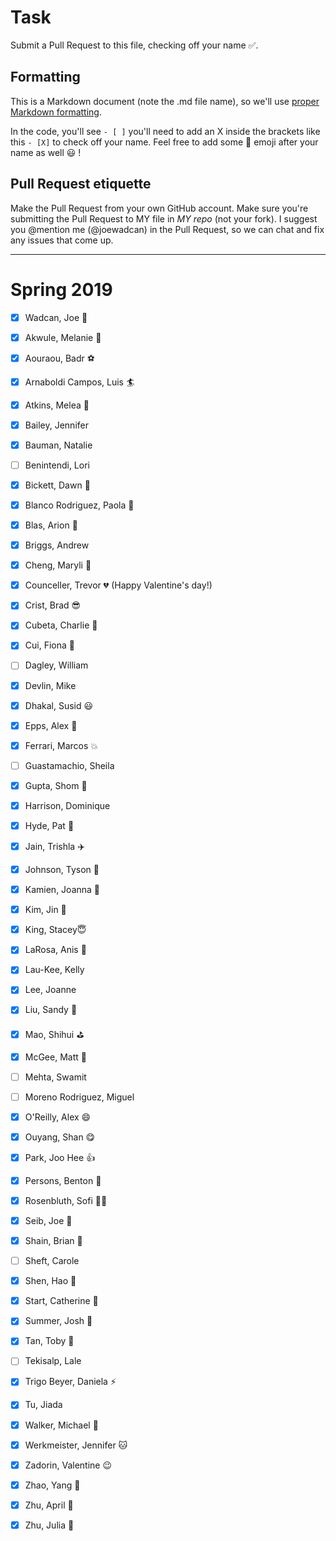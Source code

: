 # Task
Submit a Pull Request to this file, checking off your name :white_check_mark:. 

## Formatting
This is a Markdown document (note the .md file name), so we'll use [proper Markdown formatting](https://help.github.com/articles/basic-writing-and-formatting-syntax/#task-lists). 

In the code, you'll see `- [ ]` you'll need to add an X inside the brackets like this `- [X]` to check off your name. Feel free to add some :rocket: emoji after your name as well :smiley: ! 

## Pull Request etiquette
Make the Pull Request from your own GitHub account. 
Make sure you're submitting the Pull Request to MY file in _MY repo_ (not your fork). 
I suggest you @mention me (@joewadcan) in the Pull Request, so we can chat and fix any issues that come up. 


------------

# Spring 2019

- [x] Wadcan, Joe 🚀

- [x] Akwule, Melanie :muscle:

- [x] Aouraou, Badr ⚽

- [x] Arnaboldi Campos, Luis :surfer:

- [X] Atkins, Melea :star2:

- [X] Bailey, Jennifer

- [X] Bauman, Natalie

- [ ] Benintendi, Lori

- [X] Bickett, Dawn :avocado:

- [X] Blanco Rodriguez, Paola :bear:

- [X] Blas, Arion :rocket:

- [X] Briggs, Andrew

- [x] Cheng, Maryli :penguin:

- [X] Counceller, Trevor :broken_heart: (Happy Valentine's day!)

- [X] Crist, Brad :sunglasses:

- [X] Cubeta, Charlie :dog:

- [X] Cui, Fiona :dog:

- [ ] Dagley, William

- [x] Devlin, Mike

- [x] Dhakal, Susid :smiley:

- [x] Epps, Alex :dragon:

- [X] Ferrari, Marcos :boom:

- [ ] Guastamachio, Sheila

- [X] Gupta, Shom :football:

- [X] Harrison, Dominique

- [X] Hyde, Pat :ocean:

- [X] Jain, Trishla :airplane:

- [X] Johnson, Tyson 💾 

- [X] Kamien, Joanna :frog:

- [X] Kim, Jin 🐻

- [X] King, Stacey😇

- [X] LaRosa, Anis 🚅 

- [X] Lau-Kee, Kelly 

- [X] Lee, Joanne

- [x] Liu, Sandy  :rocket: 

- [X] Mao, Shihui :golf:

- [X] McGee, Matt :bear:

- [ ] Mehta, Swamit

- [ ] Moreno Rodriguez, Miguel

- [X] O'Reilly, Alex :smile:

- [X] Ouyang, Shan :yum:

- [X] Park, Joo Hee :+1:

- [X] Persons, Benton :bear: 

- [X] Rosenbluth, Sofi :ok_woman:

- [X] Seib, Joe :basketball:

- [x] Shain, Brian :helicopter: 

- [ ] Sheft, Carole

- [X] Shen, Hao :dancer:

- [X] Start, Catherine :pushpin: 

- [X] Summer, Josh :helicopter:

- [X] Tan, Toby :basketball:

- [ ] Tekisalp, Lale

- [X] Trigo Beyer, Daniela ⚡️

- [x] Tu, Jiada

- [X] Walker, Michael :rocket:

- [x] Werkmeister, Jennifer :cat:

- [x] Zadorin, Valentine  :wink:

- [X] Zhao, Yang :sheep:

- [x] Zhu, April :dancer:

- [x] Zhu, Julia :dog:
